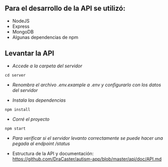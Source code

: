 ## Para el desarrollo de la API se utilizó:

- NodeJS
- Express 
- MongoDB
- Algunas dependencias de npm

## Levantar la API

- _Accede a la carpeta del servidor_

```
cd server
```

- _Renombra el archivo .env.example a .env y configurarlo con los datos del servidor_

- _Instala las dependencias_

```
npm install
```

- _Corré el proyecto_

```
npm start
```

- _Para verificar si el servidor levanto correctamente se puede hacer una pegada al endpoint /status_

- Estructura de la API y documentación: https://github.com/DraCaster/autism-app/blob/master/api/doc/API.md

